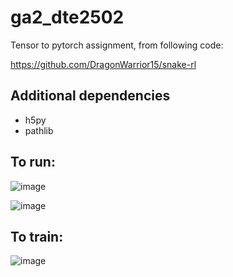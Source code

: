 # ga2_dte2502

Tensor to pytorch assignment, from following code:

https://github.com/DragonWarrior15/snake-rl

<h2>Additional dependencies</h2>
<ul>
<li>h5py</li>
<li>pathlib</li>
</ul>

<h2>To run:</h2>

![image](https://github.com/roblar085/ga2_dte2502/assets/113696605/fddd7c56-d32b-46fe-83ef-4b6fc867d361)

![image](https://github.com/roblar085/ga2_dte2502/assets/113696605/65b504cc-a74e-4f57-9533-70917c78c45d)

<h2>To train:</h2>

![image](https://github.com/roblar085/ga2_dte2502/assets/113696605/5c38393d-b8b4-4005-9995-152e29964dcf)
